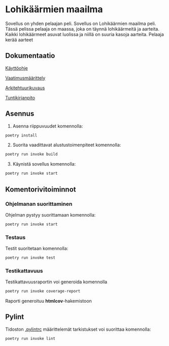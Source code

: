 # Lohikäärmien maailma

Sovellus on yhden pelaajan peli. Sovellus on Lohikäärmien maailma peli. Tässä pelissa pelaaja on maassa, joka on täynnä lohikäärmeitä ja aarteita. Kaikki lohikäärmeet asuvat luolissa ja niillä on suuria kasoja aarteita. Pelaaja kerää aarteet

## Dokumentaatio

[Käyttöohje](https://github.com/lina-ova/ot-harjoitystyo/blob/master/dokumentaatio/kayttoohje.md)

[Vaatimusmäärittely](https://github.com/lina-ova/ot-harjoitystyo/blob/master/dokumentaatio/vaatimusmaarittelu.md)

[Arkitehtuurikuvaus](https://github.com/lina-ova/ot-harjoitystyo/blob/master/dokumentaatio/arkitehtuuri.md)

[Tuntikirjanpito](https://github.com/lina-ova/ot-harjoitystyo/blob/master/dokumentaatio/tuntikirjanpito.md)

## Asennus

1. Asenna riippuvuudet komennolla:

```bash
poetry install
```

2. Suorita vaadittavat alustustoimenpiteet komennolla:

```bash
poetry run invoke build
```

3. Käynistä sovellus komennolla:

```bash
poetry run invoke start
```

## Komentorivitoiminnot

### Ohjelmanan suorittaminen

Ohjelman pystyy suorittamaan komennolla:

```bash
poetry run invoke start
```

### Testaus

Testit suoritetaan komennolla:

```bash
poetry run invoke test
```

### Testikattavuus

Testikattavuusraportin voi generoida komennolla

```bash
poetry run invoke coverage-report
```

Raporti generoituu **htmlcov**-hakemistoon

## Pylint

Tidoston [.pylintrc](./.pylintrc) määrittelemät tarkistukset voi suorittaa komennolla:

```bash
poetry run invoke lint
```

